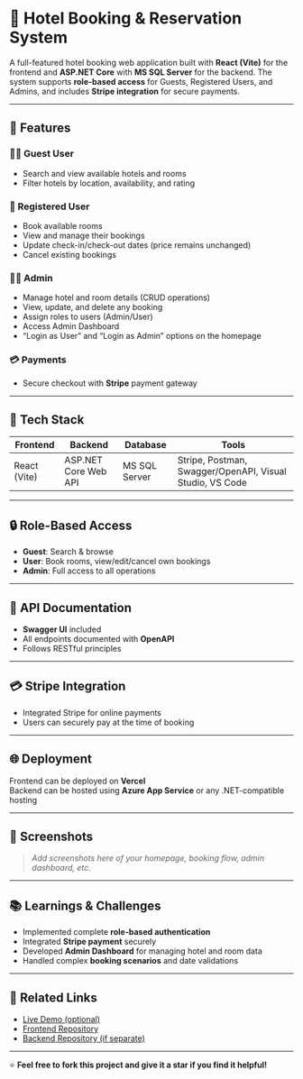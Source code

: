# 🏨 Hotel Booking & Reservation System

A full-featured hotel booking web application built with **React (Vite)** for the frontend and **ASP.NET Core** with **MS SQL Server** for the backend. The system supports **role-based access** for Guests, Registered Users, and Admins, and includes **Stripe integration** for secure payments.

---

## 📌 Features

### 🧑‍💼 Guest User
- Search and view available hotels and rooms
- Filter hotels by location, availability, and rating

### 👤 Registered User
- Book available rooms
- View and manage their bookings
- Update check-in/check-out dates (price remains unchanged)
- Cancel existing bookings

### 👨‍💼 Admin
- Manage hotel and room details (CRUD operations)
- View, update, and delete any booking
- Assign roles to users (Admin/User)
- Access Admin Dashboard
- “Login as User” and “Login as Admin” options on the homepage

### 💳 Payments
- Secure checkout with **Stripe** payment gateway

---

## 🔧 Tech Stack

| Frontend | Backend | Database | Tools |
|----------|---------|----------|-------|
| React (Vite) | ASP.NET Core Web API | MS SQL Server | Stripe, Postman, Swagger/OpenAPI, Visual Studio, VS Code |

---


## 🔒 Role-Based Access

- **Guest**: Search & browse
- **User**: Book rooms, view/edit/cancel own bookings
- **Admin**: Full access to all operations

---

## 🧪 API Documentation

- **Swagger UI** included
- All endpoints documented with **OpenAPI**
- Follows RESTful principles

---

## 💳 Stripe Integration

- Integrated Stripe for online payments
- Users can securely pay at the time of booking

---

## 🌐 Deployment

Frontend can be deployed on **Vercel**  
Backend can be hosted using **Azure App Service** or any .NET-compatible hosting

---

## 📸 Screenshots

> _Add screenshots here of your homepage, booking flow, admin dashboard, etc._

---

## 📚 Learnings & Challenges

- Implemented complete **role-based authentication**
- Integrated **Stripe payment** securely
- Developed **Admin Dashboard** for managing hotel and room data
- Handled complex **booking scenarios** and date validations

---

## 📎 Related Links

- [Live Demo (optional)](https://your-deployment-link.com)
- [Frontend Repository](https://github.com/CharuTamar/Hotel-Booking-Reservation-System)
- [Backend Repository (if separate)](https://github.com/CharuTamar/Hotel-Booking-Reservation-System-API)


---

⭐ **Feel free to fork this project and give it a star if you find it helpful!**



